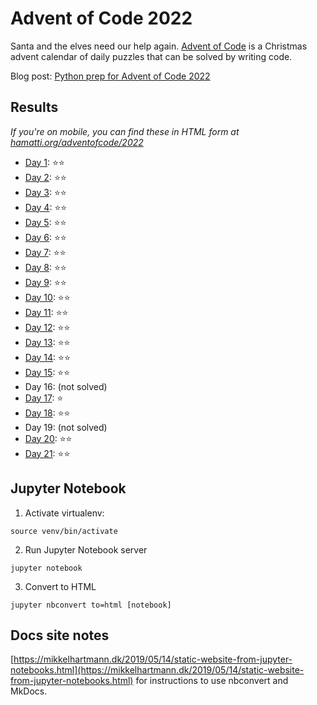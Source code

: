 # Advent of Code 2022

Santa and the elves need our help again. [Advent of Code](https://adventofcode.com/) is a Christmas advent calendar of daily puzzles that can be solved by writing code.

Blog post: [Python prep for Advent of Code 2022](https://hamatti.org/posts/python-prep-for-advent-of-code-2022/)

## Results

_If you're on mobile, you can find these in HTML form at [hamatti.org/adventofcode/2022](https://hamatti.org/adventofcode/2022)_

- [Day 1](src/day_1.ipynb): ⭐️⭐️
- [Day 2](src/day_2.ipynb): ⭐️⭐️
- [Day 3](src/day_3.ipynb): ⭐️⭐️
- [Day 4](src/day_4.ipynb): ⭐️⭐️
- [Day 5](src/day_5.ipynb): ⭐️⭐️
- [Day 6](src/day_6.ipynb): ⭐️⭐️
- [Day 7](src/day_7.ipynb): ⭐️⭐️
- [Day 8](src/day_8.ipynb): ⭐️⭐️
- [Day 9](src/day_9.ipynb): ⭐️⭐️
- [Day 10](src/day_10.ipynb): ⭐️⭐️
- [Day 11](src/day_11.ipynb): ⭐️⭐️
- [Day 12](src/day_12.ipynb): ⭐️⭐️
- [Day 13](src/day_13.ipynb): ⭐️⭐️
- [Day 14](src/day_14.ipynb): ⭐️⭐️
- [Day 15](src/day_15.ipynb): ⭐️⭐️
- Day 16: (not solved)
- [Day 17](src/day_17.ipynb): ⭐️
- [Day 18](src/day_18.ipynb): ⭐️⭐️
- Day 19: (not solved)
- [Day 20](src/day_20.ipynb): ⭐️⭐️
- [Day 21](src/day_21.ipynb): ⭐️⭐️

## Jupyter Notebook

1. Activate virtualenv:

```
source venv/bin/activate
```

2. Run Jupyter Notebook server

```
jupyter notebook
```

3. Convert to HTML

```
jupyter nbconvert to=html [notebook]
```

## Docs site notes

[https://mikkelhartmann.dk/2019/05/14/static-website-from-jupyter-notebooks.html](https://mikkelhartmann.dk/2019/05/14/static-website-from-jupyter-notebooks.html) for instructions to use nbconvert and MkDocs.
